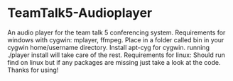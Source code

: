 # TeamTalk5-Audioplayer
An audio player for the team talk 5 conferencing system.
Requirements for windows with cygwin:
mplayer, ffmpeg. Place in a folder called bin in your cygwin home/username directory.
Install apt-cyg for cygwin. running ./player install will take care of the rest.
Requirements for linux:
Should run find on linux but if any packages are missing just take a look at the code.
Thanks for using!
